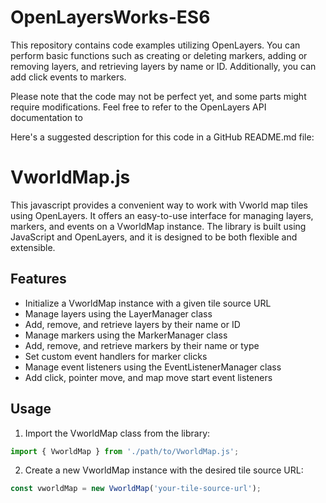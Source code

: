 # OpenLayersWorks-ES6

This repository contains code examples utilizing OpenLayers. You can perform basic functions such as creating or deleting markers, adding or removing layers, and retrieving layers by name or ID. Additionally, you can add click events to markers.

Please note that the code may not be perfect yet, and some parts might require modifications. Feel free to refer to the OpenLayers API documentation to
  
  
Here's a suggested description for this code in a GitHub README.md file:
# VworldMap.js

This javascript provides a convenient way to work with Vworld map tiles using OpenLayers. It offers an easy-to-use interface for managing layers, markers, and events on a VworldMap instance. The library is built using JavaScript and OpenLayers, and it is designed to be both flexible and extensible.

## Features

- Initialize a VworldMap instance with a given tile source URL
- Manage layers using the LayerManager class
- Add, remove, and retrieve layers by their name or ID
- Manage markers using the MarkerManager class
- Add, remove, and retrieve markers by their name or type
- Set custom event handlers for marker clicks
- Manage event listeners using the EventListenerManager class
- Add click, pointer move, and map move start event listeners

## Usage

1. Import the VworldMap class from the library:

```javascript
import { VworldMap } from './path/to/VworldMap.js';
````

2. Create a new VworldMap instance with the desired tile source URL:
```javascript
const vworldMap = new VworldMap('your-tile-source-url');

